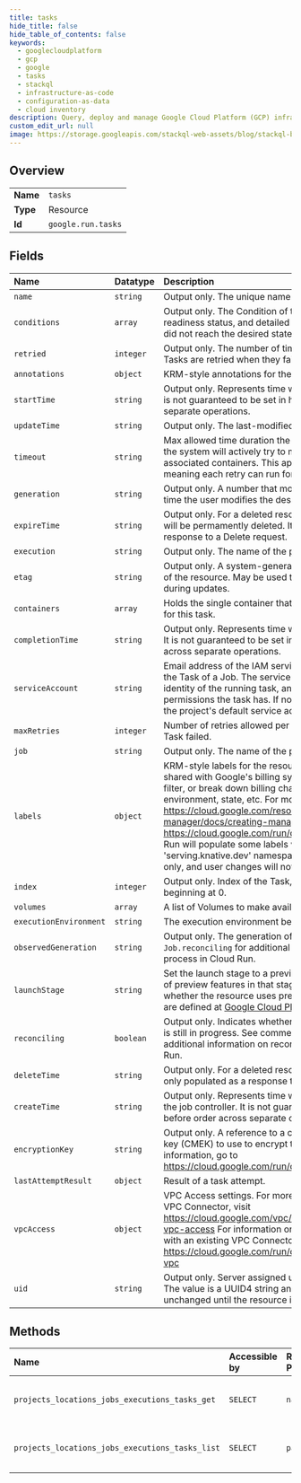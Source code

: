 ```yaml
---
title: tasks
hide_title: false
hide_table_of_contents: false
keywords:
  - googlecloudplatform
  - gcp
  - google
  - tasks
  - stackql
  - infrastructure-as-code
  - configuration-as-data
  - cloud inventory
description: Query, deploy and manage Google Cloud Platform (GCP) infrastructure and resources using SQL
custom_edit_url: null
image: https://storage.googleapis.com/stackql-web-assets/blog/stackql-blog-post-featured-image.png
---
```

  
    

## Overview
<table><tbody>
<tr><td><b>Name</b></td><td><code>tasks</code></td></tr>
<tr><td><b>Type</b></td><td>Resource</td></tr>
<tr><td><b>Id</b></td><td><code>google.run.tasks</code></td></tr>
</tbody></table>

## Fields
| Name | Datatype | Description |
|:-----|:---------|:------------|
| `name` | `string` | Output only. The unique name of this Task. |
| `conditions` | `array` | Output only. The Condition of this Task, containing its readiness status, and detailed error information in case it did not reach the desired state. |
| `retried` | `integer` | Output only. The number of times this Task was retried. Tasks are retried when they fail up to the maxRetries limit. |
| `annotations` | `object` | KRM-style annotations for the resource. |
| `startTime` | `string` | Output only. Represents time when the task started to run. It is not guaranteed to be set in happens-before order across separate operations. |
| `updateTime` | `string` | Output only. The last-modified time. |
| `timeout` | `string` | Max allowed time duration the Task may be active before the system will actively try to mark it failed and kill associated containers. This applies per attempt of a task, meaning each retry can run for the full timeout. |
| `generation` | `string` | Output only. A number that monotonically increases every time the user modifies the desired state. |
| `expireTime` | `string` | Output only. For a deleted resource, the time after which it will be permamently deleted. It is only populated as a response to a Delete request. |
| `execution` | `string` | Output only. The name of the parent Execution. |
| `etag` | `string` | Output only. A system-generated fingerprint for this version of the resource. May be used to detect modification conflict during updates. |
| `containers` | `array` | Holds the single container that defines the unit of execution for this task. |
| `completionTime` | `string` | Output only. Represents time when the Task was completed. It is not guaranteed to be set in happens-before order across separate operations. |
| `serviceAccount` | `string` | Email address of the IAM service account associated with the Task of a Job. The service account represents the identity of the running task, and determines what permissions the task has. If not provided, the task will use the project's default service account. |
| `maxRetries` | `integer` | Number of retries allowed per Task, before marking this Task failed. |
| `job` | `string` | Output only. The name of the parent Job. |
| `labels` | `object` | KRM-style labels for the resource. User-provided labels are shared with Google's billing system, so they can be used to filter, or break down billing charges by team, component, environment, state, etc. For more information, visit https://cloud.google.com/resource-manager/docs/creating-managing-labels or https://cloud.google.com/run/docs/configuring/labels Cloud Run will populate some labels with 'run.googleapis.com' or 'serving.knative.dev' namespaces. Those labels are read-only, and user changes will not be preserved. |
| `index` | `integer` | Output only. Index of the Task, unique per execution, and beginning at 0. |
| `volumes` | `array` | A list of Volumes to make available to containers. |
| `executionEnvironment` | `string` | The execution environment being used to host this Task. |
| `observedGeneration` | `string` | Output only. The generation of this Task. See comments in `Job.reconciling` for additional information on reconciliation process in Cloud Run. |
| `launchStage` | `string` | Set the launch stage to a preview stage on write to allow use of preview features in that stage. On read, describes whether the resource uses preview features. Launch Stages are defined at [Google Cloud Platform Launch Stages](https://cloud.google.com/terms/launch-stages). |
| `reconciling` | `boolean` | Output only. Indicates whether the resource's reconciliation is still in progress. See comments in `Job.reconciling` for additional information on reconciliation process in Cloud Run. |
| `deleteTime` | `string` | Output only. For a deleted resource, the deletion time. It is only populated as a response to a Delete request. |
| `createTime` | `string` | Output only. Represents time when the task was created by the job controller. It is not guaranteed to be set in happens-before order across separate operations. |
| `encryptionKey` | `string` | Output only. A reference to a customer managed encryption key (CMEK) to use to encrypt this container image. For more information, go to https://cloud.google.com/run/docs/securing/using-cmek |
| `lastAttemptResult` | `object` | Result of a task attempt. |
| `vpcAccess` | `object` | VPC Access settings. For more information on creating a VPC Connector, visit https://cloud.google.com/vpc/docs/configure-serverless-vpc-access For information on how to configure Cloud Run with an existing VPC Connector, visit https://cloud.google.com/run/docs/configuring/connecting-vpc |
| `uid` | `string` | Output only. Server assigned unique identifier for the Task. The value is a UUID4 string and guaranteed to remain unchanged until the resource is deleted. |
## Methods
| Name | Accessible by | Required Params | Description |
|:-----|:--------------|:----------------|:------------|
| `projects_locations_jobs_executions_tasks_get` | `SELECT` | `name` | Gets information about a Task. |
| `projects_locations_jobs_executions_tasks_list` | `SELECT` | `parent` | List Tasks from an Execution of a Job. |
